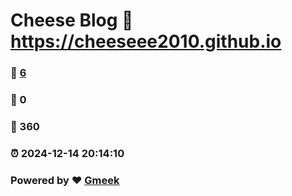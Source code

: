 # Cheese Blog :link: https://cheeseee2010.github.io 
### :page_facing_up: [6](https://cheeseee2010.github.io/tag.html) 
### :speech_balloon: 0 
### :hibiscus: 360 
### :alarm_clock: 2024-12-14 20:14:10 
### Powered by :heart: [Gmeek](https://github.com/Meekdai/Gmeek)
